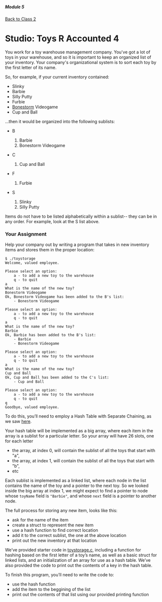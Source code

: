 ##### Module 5

[Back to Class 2](../../class2)

# Studio: Toys R Accounted 4

You work for a toy warehouse management company. You've got a lot of toys in your warehouse, and so it is important to keep an organized list of your inventory. Your company's organizational system is to sort each toy by the first letter of its name.

So, for example, if your current inventory contained:
* Slinky
* Barbie
* Silly Putty
* Furbie
* <a href="https://www.youtube.com/watch?v=AdHrgApNYWs" target="_blank">Bonestorm</a> Videogame
* Cup and Ball

...then it would be organized into the following sublists:

* B
  1. Barbie
  2. Bonestorm Videogame
  
* C
  1. Cup and Ball
  
* F
  1. Furbie
  
* S
  1. Slinky
  2. Silly Putty

Items do not have to be listed alphabetically within a sublist-- they can be in any order. For example, look at the S list above.

### Your Assignment

Help your company out by writing a program that takes in new inventory items and stores them in the proper location:

```nohighlight
$ ./toystorage
Welcome, valued employee. 

Please select an option:
    a - to add a new toy to the warehouse
    q - to quit
a 
What is the name of the new toy?
Bonestorm Videogame
Ok, Bonestorm Videogame has been added to the B's list:
    - Bonestorm Videogame

Please select an option:
    a - to add a new toy to the warehouse
    q - to quit
a 
What is the name of the new toy?
Barbie
Ok, Barbie has been added to the B's list:
    - Barbie
    - Bonestorm Videogame

Please select an option:
    a - to add a new toy to the warehouse
    q - to quit
a
What is the name of the new toy?
Cup and Ball
Ok, Cup and Ball has been added to the C's list:
    - Cup and Ball
  
Please select an option:
    a - to add a new toy to the warehouse
    q - to quit
q
Goodbye, valued employee.
```

To do this, you’ll need to employ a Hash Table with Separate Chaining, as we saw [here](http://cdn.cs50.net/2015/fall/lectures/5/w/notes5w/notes5w.html#hash_tables).

Your hash table will be implemented as a big array, where each item in the array is a sublist for a particular letter. So your array will have 26 slots, one for each letter
* the array, at index 0, will contain the sublist of all the toys that start with "a", 
* the array, at index 1, will contain the sublist of all the toys that start with "b", 
* etc

Each sublist is implemented as a linked list, where each node in the list contains the name of the toy and a pointer to the next toy. So we looked inside the big array at index 1, we might expect to find a pointer to node whose `toyName` field is `"Barbie"`, and whose `next` field is a pointer to another node. 

The full process for storing any new item, looks like this:
- ask for the name of the item
- create a struct to represent the new item
- use a hash function to find  correct location
- add it to the correct sublist, the one at the above location
- print out the new inventory at that location

We’ve provided starter code in [toystorage.c](toystorage.html), including a function for hashing based on the first letter of a toy’s name, as well as a basic struct for linked lists, and an initialization of an array for use as a hash table.  We’ve also provided the code to print out the contents of a key in the hash table.

To finish this program, you’ll need to write the code to:
- use the hash function
- add the item to the beggining of the list
- print out the contents of that list using our provided printing function

